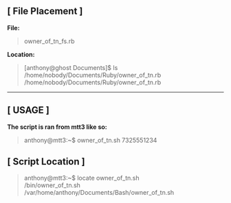 ## [ **File Placement** ]

**File:** 

> owner_of_tn_fs.rb

**Location:**

> [anthony@ghost Documents]$ ls /home/nobody/Documents/Ruby/owner_of_tn.rb
/home/nobody/Documents/Ruby/owner_of_tn.rb

-------------------------------------------------------------------------

## [ **USAGE** ]
**The script is ran from mtt3 like so:**
> anthony@mtt3:~$ owner_of_tn.sh 7325551234

## [ **Script Location** ]
> anthony@mtt3:~$ locate owner_of_tn.sh           
> /bin/owner_of_tn.sh
> /var/home/anthony/Documents/Bash/owner_of_tn.sh
